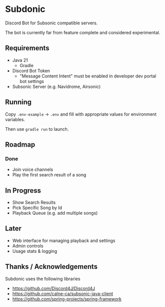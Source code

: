 # Subdonic

Discord Bot for Subsonic compatible servers.

The bot is currently far from feature complete and considered experimental.

## Requirements

- Java 21
    - Gradle
- Discord Bot Token
  - "Message Content Intent" must be enabled in developer dev portal bot settings
- Subsonic Server (e.g. Navidrome, Airsonic)

## Running

Copy `.env-example` -> `.env` and fill with appropriate values for environment variables.

Then use `gradle run` to launch.

## Roadmap

### Done
- Join voice channels
- Play the first search result of a song

## In Progress
- Show Search Results
- Pick Specific Song by Id
- Playback Queue (e.g. add multiple songs)

## Later
- Web interface for managing playback and settings
- Admin controls
- Usage stats & logging

## Thanks / Acknowledgements

Subdonic uses the following libraries

- https://github.com/Discord4J/Discord4J
- https://github.com/calne-ca/subsonic-java-client
- https://github.com/spring-projects/spring-framework